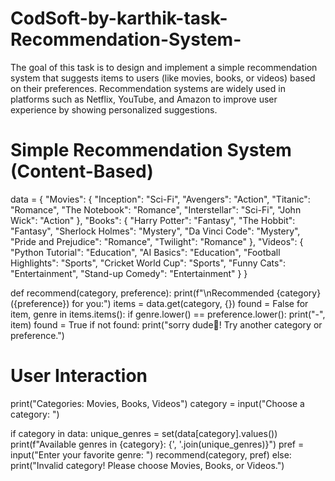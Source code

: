 # CodSoft-by-karthik-task-Recommendation-System-
The goal of this task is to design and implement a simple recommendation system that suggests items to users (like movies, books, or videos) based on their preferences. Recommendation systems are widely used in platforms such as Netflix, YouTube, and Amazon to improve user experience by showing personalized suggestions.

# Simple Recommendation System (Content-Based)

data = {
    "Movies": {
        "Inception": "Sci-Fi",
        "Avengers": "Action",
        "Titanic": "Romance",
        "The Notebook": "Romance",
        "Interstellar": "Sci-Fi",
        "John Wick": "Action"
    },
    "Books": {
        "Harry Potter": "Fantasy",
        "The Hobbit": "Fantasy",
        "Sherlock Holmes": "Mystery",
        "Da Vinci Code": "Mystery",
        "Pride and Prejudice": "Romance",
        "Twilight": "Romance"
    },
    "Videos": {
        "Python Tutorial": "Education",
        "AI Basics": "Education",
        "Football Highlights": "Sports",
        "Cricket World Cup": "Sports",
        "Funny Cats": "Entertainment",
        "Stand-up Comedy": "Entertainment"
    }
}

def recommend(category, preference):
    print(f"\nRecommended {category} ({preference}) for you:")
    items = data.get(category, {})
    found = False
    for item, genre in items.items():
        if genre.lower() == preference.lower():
            print("-", item)
            found = True
    if not found:
        print("sorry dude🙂! Try another category or preference.")

# User Interaction
print("Categories: Movies, Books, Videos")
category = input("Choose a category: ")

if category in data:
    unique_genres = set(data[category].values())
    print(f"Available genres in {category}: {', '.join(unique_genres)}")
    pref = input("Enter your favorite genre: ")
    recommend(category, pref)
else:
    print("Invalid category! Please choose Movies, Books, or Videos.")
